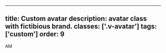 <!--
 *              © 2025 Visa
 *
 * Licensed under the Apache License, Version 2.0 (the "License");
 * you may not use this file except in compliance with the License.
 * You may obtain a copy of the License at
 *
 *         http://www.apache.org/licenses/LICENSE-2.0
 *
 * Unless required by applicable law or agreed to in writing, software
 * distributed under the License is distributed on an "AS IS" BASIS,
 * WITHOUT WARRANTIES OR CONDITIONS OF ANY KIND, either express or implied.
 * See the License for the specific language governing permissions and
 * limitations under the License.
 *
 -->
---
title: Custom avatar
description: avatar class with fictibious brand. 
classes: ['.v-avatar']
tags: ['custom']
order: 9
---

<style>
  .my-avatar { --v-avatar-background: #84A98C; --v-avatar-foreground: #111111; --v-avatar-border-radius: 5px; --typography-body-2-font-size: 1.25rem; --typography-body-2-font-weight: 800; }
</style>
<span aria-label="Alex Miller" class="v-avatar my-avatar">
  AM
</span>
